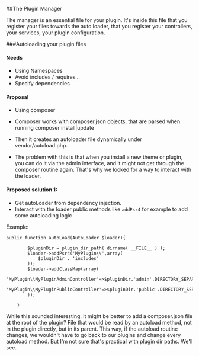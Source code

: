##The Plugin Manager

The manager is an essential file for your plugin. It's inside this file that you register your files towards the auto loader, that you register your controllers, your services, your plugin configuration.

###Autoloading your plugin files
#### Needs
- Using Namespaces
- Avoid includes / requires...
- Specify dependencies

#### Proposal
- Using composer
- Composer works with composer.json objects, that are parsed when running composer install|update
- Then it creates an autoloader file dynamically under vendor/autoload.php.

- The problem with this is that when you install a new theme or plugin, you can do it via the admin interface, and it might not get through the composer routine again. That's why we looked for a way to interact with the loader.

#### Proposed solution 1:
- Get autoLoader from dependency injection.
- Interact with the loader public methods like `addPsr4` for example to add some autoloading logic

Example:

```
public function autoLoad(AutoLoader $loader){

        $pluginDir = plugin_dir_path( dirname( __FILE__ ) );
        $loader->addPsr4('MyPlugin\\',array(
            $pluginDir . 'includes'
        ));
        $loader->addClassMap(array(
            'MyPlugin\\MyPluginAdminController'=>$pluginDir.'admin'.DIRECTORY_SEPARATOR.'MyPluginAdminController.php',
            'MyPlugin\\MyPluginPublicController'=>$pluginDir.'public'.DIRECTORY_SEPARATOR.'MyPluginPublicController.php'
        ));

	}
```

While this sounded interesting, it might be better to add a composer.json file at the root of the plugin? File that would be read by an autoload method, not in the plugin directly, but in its parent. This way, if the autoload routine changes, we wouldn't have to go back to our plugins and change every autoload method. But I'm not sure that's practical with plugin dir paths. We'll see.